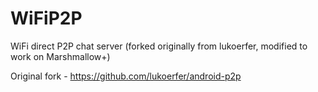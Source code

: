# WiFiP2P
WiFi direct P2P chat server (forked originally from lukoerfer, modified to work on Marshmallow+)

Original fork - https://github.com/lukoerfer/android-p2p
